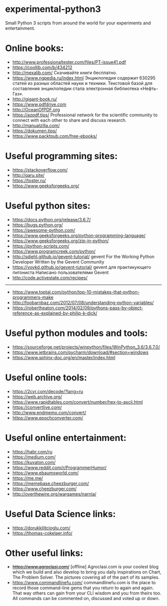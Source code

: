 # experimental-python3
Small Python 3 scripts from around the world for your experiments and entertainment.


# Online books:
* http://www.professionaltester.com/files/PT-issue41.pdf
* https://coollib.com/b/434212
* http://mexalib.com/ Скачивайте книги бесплатно. 
* https://www.ngpedia.ru/index.html Энциклопедия содержит 630295 статей из разных областей науки и техники. Текстовой базой для составления энциклопедии стала электронная библиотека «Нефть-Газ».
* http://gigant-book.ru/
* https://www.pdfdrive.com
* http://OceanOfPDF.org
* https://azpdf.tips/ Professional network for the scientific community to connect with each other to share and discuss research.
* http://manualzilla.com/ 
* https://dokumen.tips/
* https://www.packtpub.com/free-ebooks/


# Useful programming sites:
* https://stackoverflow.com/
* http://qaru.site/
* https://toster.ru/
* https://www.geeksforgeeks.org/


# Useful python sites:
* https://docs.python.org/release/3.6.7/
* https://bugs.python.org/
* https://awesome-python.com/
* https://www.geeksforgeeks.org/python-programming-language/
* https://www.geeksforgeeks.org/zip-in-python/
* https://python-scripts.com/
* https://www.programcreek.com/python/
* http://sdiehl.github.io/gevent-tutorial/ gevent For the Working Python Developer Written by the Gevent Community 
* https://vovkd.github.io/gevent-tutorial/ gevent для практикующего питониста Написано пользователями Gevent 
* http://code.activestate.com/recipes/
---
* https://www.toptal.com/python/top-10-mistakes-that-python-programmers-make
* http://foobarnbaz.com/2012/07/08/understanding-python-variables/ 
* https://robertheaton.com/2014/02/09/pythons-pass-by-object-reference-as-explained-by-philip-k-dick/


# Useful python modules and tools:
* https://sourceforge.net/projects/winpython/files/WinPython_3.6/3.6.7.0/
* https://www.jetbrains.com/pycharm/download/#section=windows
* https://www.sphinx-doc.org/en/master/index.html


# Useful online tools:
* https://2cyr.com/decode/?lang=ru
* https://web.archive.org/
* https://www.rapidtables.com/convert/number/hex-to-ascii.html
* https://convertlive.com/
* http://www.endmemo.com/convert/
* https://www.epochconverter.com/


# Useful online entertainment:
* https://habr.com/ru
* https://medium.com/
* https://kuvaton.com/
* https://www.reddit.com/r/ProgrammerHumor/
* https://www.ebaumsworld.com/
* https://me.me/
* https://memebase.cheezburger.com/
* https://www.cheezburger.com/
* http://overthewire.org/wargames/narnia/


# Useful Data Science links:
* https://dorukkilitcioglu.com/
* https://thomas-cokelaer.info/

# Other useful links:
* ~~https://www.agroclasi.com/~~ [offline] Agroclasi.com is your coolest blog which we build and also develop to bring you daily inspirations on Chart, The Problem Solver. The pictures covering all of the part of its samples.
* https://www.commandlinefu.com/ commandlinefu.com is the place to record those command-line gems that you return to again and again. That way others can gain from your CLI wisdom and you from theirs too. All commands can be commented on, discussed and voted up or down. 


